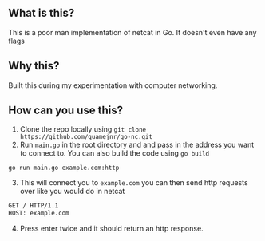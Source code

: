 ## What is this?
This is a poor man implementation of netcat in Go. It doesn't even have any flags

## Why this?
Built this during my experimentation with computer networking.

## How can you use this?
1. Clone the repo locally using `git clone https://github.com/quamejnr/go-nc.git`
2. Run `main.go` in the root directory and and pass in the address you want to connect to. You can also build the code using `go build`
```Golang
go run main.go example.com:http
```
3. This will connect you to `example.com` you can then send http requests over like you would do in netcat
```sh
GET / HTTP/1.1
HOST: example.com
```
4. Press enter twice and it should return an http response.

